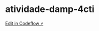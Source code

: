 # atividade-damp-4cti

[Edit in Codeflow ⚡️](https://stackblitz.com/~/github.com/mizaelengersvargas/atividade-damp-4cti)